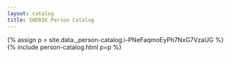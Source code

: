 ```yaml
---
layout: catalog
title: SWERIK Person Catalog
---
```

{% assign p = site.data._person-catalog.i-PNeFaqmoEyPh7NxG7VzaUG %}
{% include person-catalog.html p=p %}

